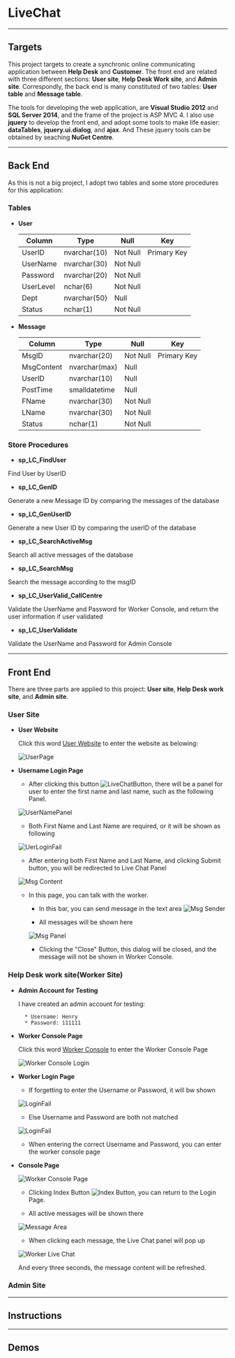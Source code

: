 # LiveChat
---
## Targets
This project targets to create a synchronic online communicating application between **Help Desk** and **Customer**. The front end are related with three different sections: **User site**, **Help Desk Work site**, and **Admin site**. Correspondly, the back end is many constituted of two tables: **User table** and **Message table**.

The tools for developing the web application, are **Visual Studio 2012** and **SQL Server 2014**, and the frame of the project is ASP MVC 4. I also use **jquery** to develop the front end, and adopt some tools to make life easier: **dataTables**, **jquery.ui.dialog**, and **ajax**. And These jquery tools can be obtained by seaching **NuGet Centre**.

---
## Back End
As this is not a big project, I adopt two tables and some store procedures for this application:
### Tables
* **User**

    Column  | Type | Null | Key
    --- | --- | --- | ---
    UserID  | nvarchar(10) | Not Null | Primary Key
    UserName  | nvarchar(30) | Not Null |
    Password  | nvarchar(20) | Not Null |
    UserLevel  | nchar(6) | Not Null |
    Dept  | nvarchar(50) | Null |
    Status  | nchar(1) | Not Null |

* **Message**

    Column  | Type | Null | Key
    --- | --- | --- | ---
    MsgID  | nvarchar(20) | Not Null | Primary Key
    MsgContent  | nvarchar(max) | Null |
    UserID  | nvarchar(10) | Null |
    PostTime  | smalldatetime | Null |
    FName  | nvarchar(30) | Not Null |
    LName  | nvarchar(30) | Not Null |
    Status  | nchar(1) | Not Null |

### Store Procedures

* **sp_LC_FindUser**
    
 Find User by UserID

* **sp_LC_GenID**

 Generate a new Message ID by comparing the messages of the database
 
* **sp_LC_GenUserID**

 Generate a new User ID by comparing the userID of the database
 
* **sp_LC_SearchActiveMsg**

 Search all active messages of the database

* **sp_LC_SearchMsg**

 Search the message according to the msgID

* **sp_LC_UserValid_CallCentre**

 Validate the UserName and Password for Worker Console, and return the user information if user validated

* **sp_LC_UserValidate**

 Validate the UserName and Password for Admin Console

---
## Front End
There are three parts are applied to this project: **User site**, **Help Desk work site**, and **Admin site**.
### User Site
* **User Website**

    Click this word [User Website](http://livechathenry.azurewebsites.net/) to enter the website as belowing:
    
    ![UserPage](https://raw.githubusercontent.com/daihong391/LiveChat/master/LiveChat/Images/UserPage/UserPage.png)

* **Username Login Page**
    
    * After clicking this button ![LiveChatButton](https://raw.githubusercontent.com/daihong391/LiveChat/master/LiveChat/Images/UserPage/UserLiveChatButton.png), there will be a panel for user to
enter the first name and last name, such as the following Panel.

    ![UserNamePanel](https://raw.githubusercontent.com/daihong391/LiveChat/master/LiveChat/Images/UserPage/UserNamePanel.png)
    
    * Both First Name and Last Name are required, or it will be shown as following
    
    ![UerLoginFail](https://raw.githubusercontent.com/daihong391/LiveChat/master/LiveChat/Images/UserPage/FailLoginPanel.png)
    
    * After entering both First Name and Last Name, and clicking Submit button,
you will be redirected to Live Chat Panel
    
    ![Msg Content](https://raw.githubusercontent.com/daihong391/LiveChat/master/LiveChat/Images/UserPage/UserChatPanel.png)
    
    * In this page, you can talk with the worker. 
        * In this bar, you can send message in the text area
        ![Msg Sender](https://raw.githubusercontent.com/daihong391/LiveChat/master/LiveChat/Images/UserPage/MsgSend.png)
        
        * All messages will be shown here
        
        ![Msg Panel](https://raw.githubusercontent.com/daihong391/LiveChat/master/LiveChat/Images/UserPage/MsgPanel.png)
        
        * Clicking the "Close" Button, this dialog will be closed, and the message will not be shown in Worker Console.

### Help Desk work site(Worker Site)

* **Admin Account for Testing**

    I have created an admin account for testing:
    
        * Username: Henry
        * Password: 111111

* **Worker Console Page**
    
    Click this word [Worker Console](http://livechathenry.azurewebsites.net/Worker) to 
enter the Worker Console Page

    ![Worker Console Login](https://raw.githubusercontent.com/daihong391/LiveChat/master/LiveChat/Images/WorkerPage/WorkerLoginPanel.png)
    
* **Worker Login Page**
    
    * If forgetting to enter the Username or Password, it will bw shown
    
    ![LoginFail](https://raw.githubusercontent.com/daihong391/LiveChat/master/LiveChat/Images/WorkerPage/WorkerLoginFailed1.png)

    * Else Username and Password are both not matched
    
    ![LoginFail](https://raw.githubusercontent.com/daihong391/LiveChat/master/LiveChat/Images/WorkerPage/WorkerLoginFailed2.png)
    
    * When entering the correct Username and Password, you can enter the worker 
console page

* **Console Page**

    ![Worker Console Page](https://raw.githubusercontent.com/daihong391/LiveChat/master/LiveChat/Images/WorkerPage/WorkerConsole.png)

    * Clicking Index Button ![Index Button](https://raw.githubusercontent.com/daihong391/LiveChat/master/LiveChat/Images/WorkerPage/WorkerConsoleIndex.png), you can return to the Login Page.
    
    * All active messages will be shown there
    
    ![Message Area](https://raw.githubusercontent.com/daihong391/LiveChat/master/LiveChat/Images/WorkerPage/WorkerMsgList.png)
    
    * When clicking each message, the Live Chat panel will pop up
    
    ![Worker Live Chat](https://raw.githubusercontent.com/daihong391/LiveChat/master/LiveChat/Images/WorkerPage/WorkerLiveChat.png)
    
    And every three seconds, the message content will be refreshed.

### Admin Site

---
## Instructions

---
## Demos

